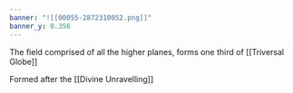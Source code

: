```yaml
---
banner: "![[00055-2872310052.png]]"
banner_y: 0.356
---
```


The field comprised of all the higher planes, forms one third of [[Triversal Globe]]

Formed after the [[Divine Unravelling]]